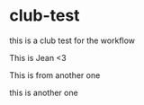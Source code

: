 # club-test
this is a club test for the workflow

This is Jean <3

This is from another one

this is another one

